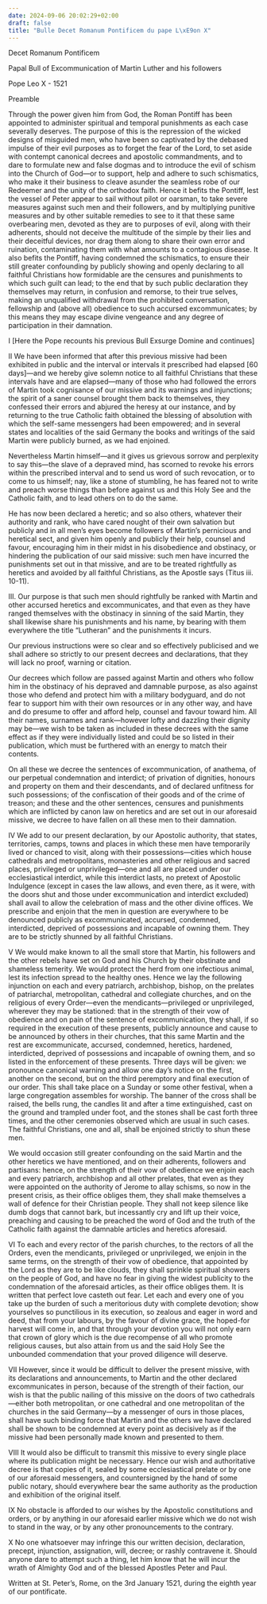 ```yaml
---
date: 2024-09-06 20:02:29+02:00
draft: false
title: "Bulle Decet Romanum Pontificem du pape L\xE9on X"
---
```




Decet Romanum Pontificem

Papal Bull of Excommunication of Martin Luther and his followers

Pope Leo X - 1521

Preamble

Through the power given him from God, the Roman Pontiff has been appointed to administer spiritual and temporal punishments as each case severally deserves. The purpose of this is the repression of the wicked designs of misguided men, who have been so captivated by the debased impulse of their evil purposes as to forget the fear of the Lord, to set aside with contempt canonical decrees and apostolic commandments, and to dare to formulate new and false dogmas and to introduce the evil of schism into the Church of God—or to support, help and adhere to such schismatics, who make it their business to cleave asunder the seamless robe of our Redeemer and the unity of the orthodox faith. Hence it befits the Pontiff, lest the vessel of Peter appear to sail without pilot or oarsman, to take severe measures against such men and their followers, and by multiplying punitive measures and by other suitable remedies to see to it that these same overbearing men, devoted as they are to purposes of evil, along with their adherents, should not deceive the multitude of the simple by their lies and their deceitful devices, nor drag them along to share their own error and ruination, contaminating them with what amounts to a contagious disease. It also befits the Pontiff, having condemned the schismatics, to ensure their still greater confounding by publicly showing and openly declaring to all faithful Christians how formidable are the censures and punishments to which such guilt can lead; to the end that by such public declaration they themselves may return, in confusion and remorse, to their true selves, making an unqualified withdrawal from the prohibited conversation, fellowship and (above all) obedience to such accursed excommunicates; by this means they may escape divine vengeance and any degree of participation in their damnation.

I [Here the Pope recounts his previous Bull Exsurge Domine and continues]

II We have been informed that after this previous missive had been exhibited in public and the interval or intervals it prescribed had elapsed [60 days]—and we hereby give solemn notice to all faithful Christians that these intervals have and are elapsed—many of those who had followed the errors of Martin took cognisance of our missive and its warnings and injunctions; the spirit of a saner counsel brought them back to themselves, they confessed their errors and abjured the heresy at our instance, and by returning to the true Catholic faith obtained the blessing of absolution with which the self-same messengers had been empowered; and in several states and localities of the said Germany the books and writings of the said Martin were publicly burned, as we had enjoined.

Nevertheless Martin himself—and it gives us grievous sorrow and perplexity to say this—the slave of a depraved mind, has scorned to revoke his errors within the prescribed interval and to send us word of such revocation, or to come to us himself; nay, like a stone of stumbling, he has feared not to write and preach worse things than before against us and this Holy See and the Catholic faith, and to lead others on to do the same.

He has now been declared a heretic; and so also others, whatever their authority and rank, who have cared nought of their own salvation but publicly and in all men’s eyes become followers of Martin’s pernicious and heretical sect, and given him openly and publicly their help, counsel and favour, encouraging him in their midst in his disobedience and obstinacy, or hindering the publication of our said missive: such men have incurred the punishments set out in that missive, and are to be treated rightfully as heretics and avoided by all faithful Christians, as the Apostle says (Titus iii. 10-11).

III. Our purpose is that such men should rightfully be ranked with Martin and other accursed heretics and excommunicates, and that even as they have ranged themselves with the obstinacy in sinning of the said Martin, they shall likewise share his punishments and his name, by bearing with them everywhere the title “Lutheran” and the punishments it incurs.

Our previous instructions were so clear and so effectively publicised and we shall adhere so strictly to our present decrees and declarations, that they will lack no proof, warning or citation.

Our decrees which follow are passed against Martin and others who follow him in the obstinacy of his depraved and damnable purpose, as also against those who defend and protect him with a military bodyguard, and do not fear to support him with their own resources or in any other way, and have and do presume to offer and afford help, counsel and favour toward him. All their names, surnames and rank—however lofty and dazzling their dignity may be—we wish to be taken as included in these decrees with the same effect as if they were individually listed and could be so listed in their publication, which must be furthered with an energy to match their contents.

On all these we decree the sentences of excommunication, of anathema, of our perpetual condemnation and interdict; of privation of dignities, honours and property on them and their descendants, and of declared unfitness for such possessions; of the confiscation of their goods and of the crime of treason; and these and the other sentences, censures and punishments which are inflicted by canon law on heretics and are set out in our aforesaid missive, we decree to have fallen on all these men to their damnation.

IV We add to our present declaration, by our Apostolic authority, that states, territories, camps, towns and places in which these men have temporarily lived or chanced to visit, along with their possessions—cities which house cathedrals and metropolitans, monasteries and other religious and sacred places, privileged or unprivileged—one and all are placed under our ecclesiastical interdict, while this interdict lasts, no pretext of Apostolic Indulgence (except in cases the law allows, and even there, as it were, with the doors shut and those under excommunication and interdict excluded) shall avail to allow the celebration of mass and the other divine offices. We prescribe and enjoin that the men in question are everywhere to be denounced publicly as excommunicated, accursed, condemned, interdicted, deprived of possessions and incapable of owning them. They are to be strictly shunned by all faithful Christians.

V We would make known to all the small store that Martin, his followers and the other rebels have set on God and his Church by their obstinate and shameless temerity. We would protect the herd from one infectious animal, lest its infection spread to the healthy ones. Hence we lay the following injunction on each and every patriarch, archbishop, bishop, on the prelates of patriarchal, metropolitan, cathedral and collegiate churches, and on the religious of every Order—even the mendicants—privileged or unprivileged, wherever they may be stationed: that in the strength of their vow of obedience and on pain of the sentence of excommunication, they shall, if so required in the execution of these presents, publicly announce and cause to be announced by others in their churches, that this same Martin and the rest are excommunicate, accursed, condemned, heretics, hardened, interdicted, deprived of possessions and incapable of owning them, and so listed in the enforcement of these presents. Three days will be given: we pronounce canonical warning and allow one day’s notice on the first, another on the second, but on the third peremptory and final execution of our order. This shall take place on a Sunday or some other festival, when a large congregation assembles for worship. The banner of the cross shall be raised, the bells rung, the candles lit and after a time extinguished, cast on the ground and trampled under foot, and the stones shall be cast forth three times, and the other ceremonies observed which are usual in such cases. The faithful Christians, one and all, shall be enjoined strictly to shun these men.

We would occasion still greater confounding on the said Martin and the other heretics we have mentioned, and on their adherents, followers and partisans: hence, on the strength of their vow of obedience we enjoin each and every patriarch, archbishop and all other prelates, that even as they were appointed on the authority of Jerome to allay schisms, so now in the present crisis, as their office obliges them, they shall make themselves a wall of defence for their Christian people. They shall not keep silence like dumb dogs that cannot bark, but incessantly cry and lift up their voice, preaching and causing to be preached the word of God and the truth of the Catholic faith against the damnable articles and heretics aforesaid.

VI To each and every rector of the parish churches, to the rectors of all the Orders, even the mendicants, privileged or unprivileged, we enjoin in the same terms, on the strength of their vow of obedience, that appointed by the Lord as they are to be like clouds, they shall sprinkle spiritual showers on the people of God, and have no fear in giving the widest publicity to the condemnation of the aforesaid articles, as their office obliges them. It is written that perfect love casteth out fear. Let each and every one of you take up the burden of such a meritorious duty with complete devotion; show yourselves so punctilious in its execution, so zealous and eager in word and deed, that from your labours, by the favour of divine grace, the hoped-for harvest will come in, and that through your devotion you will not only earn that crown of glory which is the due recompense of all who promote religious causes, but also attain from us and the said Holy See the unbounded commendation that your proved diligence will deserve.

VII However, since it would be difficult to deliver the present missive, with its declarations and announcements, to Martin and the other declared excommunicates in person, because of the strength of their faction, our wish is that the public nailing of this missive on the doors of two cathedrals—either both metropolitan, or one cathedral and one metropolitan of the churches in the said Germany—by a messenger of ours in those places, shall have such binding force that Martin and the others we have declared shall be shown to be condemned at every point as decisively as if the missive had been personally made known and presented to them.

VIII It would also be difficult to transmit this missive to every single place where its publication might be necessary. Hence our wish and authoritative decree is that copies of it, sealed by some ecclesiastical prelate or by one of our aforesaid messengers, and countersigned by the hand of some public notary, should everywhere bear the same authority as the production and exhibition of the original itself.

IX No obstacle is afforded to our wishes by the Apostolic constitutions and orders, or by anything in our aforesaid earlier missive which we do not wish to stand in the way, or by any other pronouncements to the contrary.

X No one whatsoever may infringe this our written decision, declaration, precept, injunction, assignation, will, decree; or rashly contravene it. Should anyone dare to attempt such a thing, let him know that he will incur the wrath of Almighty God and of the blessed Apostles Peter and Paul.

Written at St. Peter’s, Rome, on the 3rd January 1521, during the eighth year of our pontificate.
